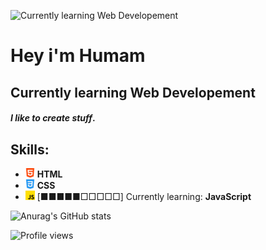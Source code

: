 ![Currently learning Web Developement](https://i.ibb.co/ygD0nH3/gifgif.gif)

# Hey i'm Humam 

## Currently learning Web Developement

#### *I like to create stuff*.

## Skills:

* ![html](/assets/html.png) **HTML**
* ![css](/assets/css.png) **CSS**
* ![javascript](/assets/js.png) [■■■■■□□□□□] Currently learning: **JavaScript**

![Anurag's GitHub stats](https://github-readme-stats.vercel.app/api?username=humaminho&count_private=true&theme=transparent&show_icons=true&icon_color=BB0000&title_color=FFFFFF&text_color=eaeaea&hide_border=true)

![Profile views](https://gpvc.arturio.dev/Humaminho)  
